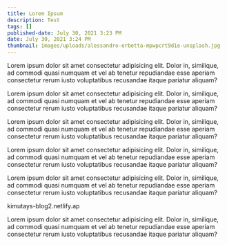 ```yaml
---
title: Lorem Ipsum
description: Test
tags: []
published-date: July 30, 2021 3:23 PM
date: July 30, 2021 3:24 PM
thumbnail: images/uploads/alessandro-erbetta-mpwpcrt9d1e-unsplash.jpg
---
```

Lorem ipsum dolor sit amet consectetur adipisicing elit. Dolor in, similique, ad commodi quasi numquam et vel ab tenetur repudiandae esse aperiam consectetur rerum iusto voluptatibus recusandae itaque pariatur aliquam?

Lorem ipsum dolor sit amet consectetur adipisicing elit. Dolor in, similique, ad commodi quasi numquam et vel ab tenetur repudiandae esse aperiam consectetur rerum iusto voluptatibus recusandae itaque pariatur aliquam?

Lorem ipsum dolor sit amet consectetur adipisicing elit. Dolor in, similique, ad commodi quasi numquam et vel ab tenetur repudiandae esse aperiam consectetur rerum iusto voluptatibus recusandae itaque pariatur aliquam?

Lorem ipsum dolor sit amet consectetur adipisicing elit. Dolor in, similique, ad commodi quasi numquam et vel ab tenetur repudiandae esse aperiam consectetur rerum iusto voluptatibus recusandae itaque pariatur aliquam?

Lorem ipsum dolor sit amet consectetur adipisicing elit. Dolor in, similique, ad commodi quasi numquam et vel ab tenetur repudiandae esse aperiam consectetur rerum iusto voluptatibus recusandae itaque pariatur aliquam?

kimutays-blog2.netlify.ap

Lorem ipsum dolor sit amet consectetur adipisicing elit. Dolor in, similique, ad commodi quasi numquam et vel ab tenetur repudiandae esse aperiam consectetur rerum iusto voluptatibus recusandae itaque pariatur aliquam?

